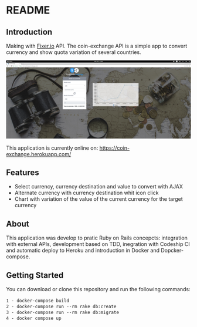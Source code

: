 # README

## Introduction
Making with [Fixer.io](http://fixer.io/) API. The coin-exchange API is a simple app to convert currency and show quota variation of several countries.

![Alt text](/app//assets/images/app.png?raw=true)

This application is currently online on: https://coin-exchange.herokuapp.com/

## Features
- Select currency, currency destination and value to convert with AJAX
- Alternate currency with currency destination whit icon click
- Chart with variation of the value of the current currency for the target currency

## About

This application was develop to pratic Ruby on Rails concepcts: integration with external APIs, development based on TDD, inegration with Codeship CI and automatic deploy to Heroku and introduction in Docker and Dopcker-compose.


## Getting Started

You can download or clone this repository and run the following commands:

```
1 - docker-compose build
2 - docker-compose run --rm rake db:create
3 - docker-compose run --rm rake db:migrate
4 - docker compose up
```
